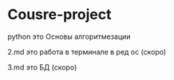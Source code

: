 # Cousre-project
python это Основы алгоритмезации

2.md это работа в терминале в ред ос (скоро)

3.md это БД (скоро) 

